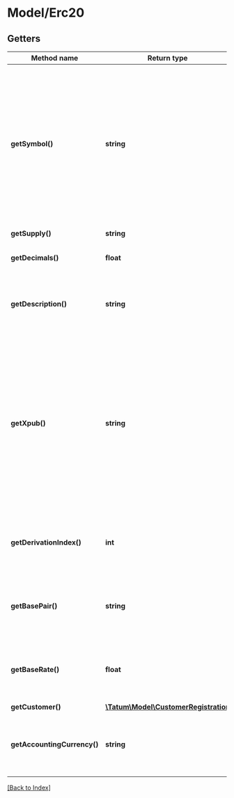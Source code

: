 # Model/Erc20

## Getters

Method name | Return type | Description | Notes
------------ | ------------- | ------------- | -------------
**getSymbol()** | **string** | The name of the token; used as an identifier within the Tatum platform and as a currency symbol on the blockchain<br/>The token name that you specify here must be the same as the token name in the <code>symbol</code> parameter of the smart contract that you <a href="https://apidoc.tatum.io/tag/Fungible-Tokens-(ERC-20-or-compatible)#operation/Erc20Deploy" target="_blank">are going to deploy or have already deployed</a> for this token. |
**getSupply()** | **string** | The supply of the token |
**getDecimals()** | **float** | The number of decimal places that the token has |
**getDescription()** | **string** | The description of the token; used as a description within the Tatum platform and as a currency name on the blockchain |
**getXpub()** | **string** | The extended public key of the wallet from which a deposit address for the virtual account will be generated; the supply of the token will be stored on this address<br/><b>NOTE:</b> On Solana, you only can assign an existing address to the virtual account; use the <code>Erc20Address</code> schema of this API. |
**getDerivationIndex()** | **int** | The derivation index to use together with the extended public key to generate the deposit address |
**getBasePair()** | **string** | The base pair for the virtual currency that represents the token; used to calculate the value of a transaction |
**getBaseRate()** | **float** | The exchange rate for the base pair; one unit of the created virtual currency equals 1 unit of <code>basePair</code>*<code>baseRate</code> | [optional] [default to 1]
**getCustomer()** | [**\Tatum\Model\CustomerRegistration**](CustomerRegistration.md) |  | [optional]
**getAccountingCurrency()** | **string** | The ISO 4217 code of the currency in which all transactions for the created virtual account will be billed | [optional] [default to 'EUR']

[[Back to Index]](../index.md)
